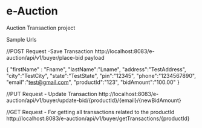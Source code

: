 # e-Auction
Auction Transaction project

Sample Urls

//POST Request -Save Transaction
http://localhost:8083/e-auction/api/v1/buyer/place-bid
payload

{
	"firstName" : "Fname",
	"lastName":"Lname",
	"address":"TestAddress",
	"city":"TestCity",
	"state":"TestState",
	"pin":"12345",
	"phone":"1234567890",
	"email":"test@gmail.com",
	"productId":"123",
	"bidAmount":"100.00"
}

//PUT Request - Update Transaction
http://localhost:8083/e-auction/api/v1/buyer/update-bid/{productId}/{email}/{newBidAmount}


//GET Request - For getting all transactions related to the productId
http://localhost:8083/e-auction/api/v1/buyer/getTransactions/{productId}
